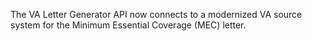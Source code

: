 The VA Letter Generator API now connects to a modernized VA source system for the Minimum Essential Coverage (MEC) letter. 
